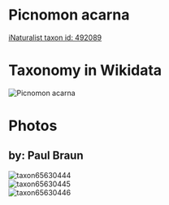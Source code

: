 
Picnomon acarna
===============
  
[iNaturalist taxon id: 492089](https://www.inaturalist.org/taxa/492089)
# Taxonomy in Wikidata
  
![Picnomon acarna](../wikidata_schemas/Picnomon_acarna.gv.png)
# Photos

## by: Paul Braun
  
![taxon65630444](https://inaturalist-open-data.s3.amazonaws.com/photos/70688008/medium.jpg)  
![taxon65630445](https://inaturalist-open-data.s3.amazonaws.com/photos/70688031/medium.jpg)  
![taxon65630446](https://inaturalist-open-data.s3.amazonaws.com/photos/70687988/medium.jpg)
